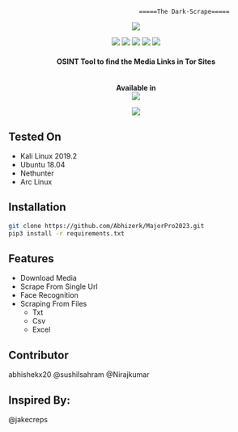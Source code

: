                                         =====The Dark-Scrape=====
<p align="center">
  <img src="https://i.imgur.com/XlgFleT.png?1">
</p>
<p align="center">
  <img src="https://img.shields.io/badge/Python-3-brightgreen.svg?style=plastic">
  <img src="https://img.shields.io/badge/NetHunter-✔-red.svg?style=plastic">
  <img src="https://img.shields.io/badge/OSINT-red.svg?style=plastic">
  <img src="https://img.shields.io/badge/Arc-Linux-red.svg">
  <img src="https://img.shields.io/badge/-Tor-green.svg">
  <h4 align="center">OSINT Tool to find the Media Links in Tor Sites</h4>
</p>
<p align="center">
  <br>
  <b>Available in</b>
  <br>
  <img src="https://i.imgur.com/IPiAUZi.png">
</p>
<p align="center">
  <img src="https://i.imgur.com/MMb0FUg.png?1">
</p>

## Tested On

* Kali Linux 2019.2
* Ubuntu 18.04
* Nethunter
* Arc Linux


## Installation

```bash
git clone https://github.com/Abhizerk/MajorPro2023.git
pip3 install -r requirements.txt
```
## Features
* Download Media
* Scrape From Single Url
* Face Recognition
* Scraping From Files
  * Txt 
  * Csv 
  * Excel
## Contributor
abhishekx20 @sushilsahram @Nirajkumar
## Inspired By:
@jakecreps
